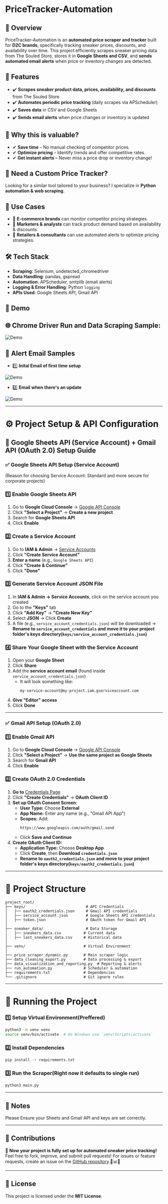 # **PriceTracker-Automation**

## 🚀 Overview
PriceTracker-Automation is an **automated price scraper and tracker** built for **D2C brands**, specifically tracking sneaker prices, discounts, and availability over time. This project efficiently scrapes sneaker pricing data from The Souled Store, stores it in **Google Sheets and CSV**, and **sends automated email alerts** when price or inventory changes are detected.

## 🌟 Features
- ✔️ **Scrapes sneaker product data, prices, availability, and discounts** from The Souled Store  
- ✔️ **Automates periodic price tracking** (daily scrapes via APScheduler)  
- ✔️ **Saves data** in CSV and Google Sheets  
- ✔️ **Sends email alerts** when price changes or inventory is updated  

## 📌 **Why this is valuable?**  
- ✔ **Save time** – No manual checking of competitor prices.  
- ✔ **Optimize pricing** – Identify trends and offer competitive rates.  
- ✔ **Get instant alerts** – Never miss a price drop or inventory change!  

## 💼 Need a Custom Price Tracker?  
Looking for a similar tool tailored to your business? I specialize in **Python automation & web scraping**.  

## 🎯 Use Cases
- 🔹 **E-commerce brands** can monitor competitor pricing strategies.  
- 🔹 **Marketers & analysts** can track product demand based on availability & discounts.  
- 🔹 **Retailers & consultants** can use automated alerts to optimize pricing strategies.  

## 🛠️ Tech Stack
- **Scraping**: Selenium, undetected_chromedriver  
- **Data Handling**: pandas, gspread  
- **Automation**: APScheduler, smtplib (email alerts)  
- **Logging & Error Handling**: Python `logging`  
- **APIs Used**: Google Sheets API, Gmail API  

## 📸 Demo
## 🌐 **Chrome Driver Run and Data Scraping Sample**:
![Demo](sample_run/screen_capture.gif)  

## 📧 **Alert Email Samples**

- 1️⃣ **Inital Email of first time setup**

![Demo](sample_run/initial_email.png)  

- 2️⃣ **Email when there's an update**

![Demo](sample_run/update_email.png)  

---

# ⚙️ **Project Setup & API Configuration**

## 🚀 **Google Sheets API (Service Account) + Gmail API (OAuth 2.0) Setup Guide**

### ✅ **Google Sheets API Setup (Service Account)**
(Reason for choosing Service Account: Standard and more secure for corporate projects)

### 1️⃣ **Enable Google Sheets API**
1. Go to **Google Cloud Console** → [Google API Console](https://console.cloud.google.com/)  
2. Click **"Select a Project"** → **Create a new project**  
3. Search for **Google Sheets API**  
4. Click **Enable**  

### 2️⃣ **Create a Service Account**
1. Go to **IAM & Admin** → [Service Accounts](https://console.cloud.google.com/iam-admin/serviceaccounts)  
2. Click **"Create Service Account"**  
3. **Enter a name** (e.g., `Google Sheets API`)  
4. Click **"Create & Continue"**  
5. Click **"Done"**  

### 3️⃣ **Generate Service Account JSON File**
1. In **IAM & Admin → Service Accounts**, click on the service account you created  
2. Go to the **"Keys"** tab  
3. Click **"Add Key"** → **"Create New Key"**  
4. Select **JSON** → Click **Create**  
5. A file (e.g., `service_account_credentials.json`) will be downloaded → **Rename to `service_account_credentials` and move it to your project folder's keys directory(`keys/service_account_credentials.json`)**  

### 4️⃣ **Share Your Google Sheet with the Service Account**
1. Open your **Google Sheet**  
2. Click **Share**  
3. Add the **service account email** (found inside `service_account_credentials.json`)  
   - It will look something like:
     ```
     my-service-account@my-project.iam.gserviceaccount.com
     ```
4. **Give "Editor" access**  
5. Click **Done**  

---

### ✅ **Gmail API Setup (OAuth 2.0)**

### 1️⃣ **Enable Gmail API**
1. Go to **Google Cloud Console** → [Google API Console](https://console.cloud.google.com/)  
2. Click **"Select a Project"** → **Use the same project as Google Sheets**  
3. Search for **Gmail API**  
4. Click **Enable**  

### 2️⃣ **Create OAuth 2.0 Credentials**
1. **Go to** [Credentials Page](https://console.cloud.google.com/apis/credentials)  
2. Click **"Create Credentials"** → **OAuth Client ID**  
3. **Set up OAuth Consent Screen**:  
   - **User Type:** Choose **External**  
   - **App Name:** Enter any name (e.g., "Gmail API App")  
   - **Scopes:** Add:
     ```
     https://www.googleapis.com/auth/gmail.send
     ```
   - Click **Save and Continue**  
4. **Create OAuth Client ID:**  
   - **Application Type:** Choose **Desktop App**  
   - Click **Create**, then **Download `credentials.json`**  
   - **Rename to `oauth2_credentials.json` and move to your project folder's keys directory(`keys/oauth2_credentials.json`)**  

---

# 📂 **Project Structure**
```
project_root/
├── keys/                           # API Credentials
│   ├── oauth2_credentials.json     # Gmail API credentials  
│   ├── service_account.json        # Google Sheets API credentials
│   ├── token.json                  # OAuth token for Gmail API
│
├── sneaker_data/                   # Data Storage
│   ├── sneakers_data.csv          # Current data
│   ├── last_sneakers_data.csv     # Historical data
│
├── venv/                          # Virtual Environment
│
├── price_scraper_dynamic.py       # Main scraper logic
├── data_cleaning_export.py        # Data processing & export
├── data_visualization_and_reporting.py  # Reporting & alerts
├── run_automation.py              # Scheduler & automation
├── requirements.txt               # Dependencies
└── .gitignore                     # Git ignore rules
```

---

# 🏁 **Running the Project**

### 1️⃣ **Setup Virtual Environment(Preffered)**
```bash
python3 -m venv venv
source venv/bin/activate  # On Windows use `venv\Scripts\activate`
```

### 2️⃣ **Install Dependencies**
```bash
pip install -r requirements.txt
```

### 3️⃣ **Run the Scraper(Right now it defaults to single run)**
```bash
python3 main.py
```

---

## 🚨 Notes
Please Ensure your Sheets and Gmail API and keys are set correctly.

---

## 🌟 Contributions
🚀 **Now your project is fully set up for automated sneaker price tracking!**  
Feel free to fork, improve, and submit pull requests! For issues or feature requests, create an issue on the [GitHub repository](#).🚀📊📩

---

## 📜 License
This project is licensed under the **MIT License**.
